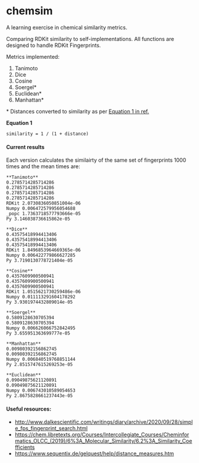 # chemsim

A learning exercise in chemical similarity metrics.

Comparing RDKit similarity to self-implementations. All functions are designed to handle RDKit Fingerprints.

Metrics implemented:

1. Tanimoto
2. Dice
3. Cosine
4. Soergel\*
5. Euclidean\*
6. Manhattan\*

\* Distances converted to similarity as per [Equation 1 in ref.](https://jcheminf.biomedcentral.com/articles/10.1186/s13321-015-0069-3)

**Equation 1**

```
similarity = 1 / (1 + distance)
```

#### Current results

Each version calculates the similairty of the same set of fingerprints 1000 times and the mean times are:

```
**Tanimoto**
0.2785714285714286
0.2785714285714286
0.2785714285714286
0.2785714285714286
RDKit 2.0730836050851004e-06
Numpy 0.006472579956054688
_popc 1.7363718577793666e-05
Py 3.146038736615862e-05

**Dice**
0.43575418994413406
0.43575418994413406
0.43575418994413406
RDKit 1.8496853964669365e-06
Numpy 0.006422779866627285
Py 3.7190130778721404e-05

**Cosine**
0.4357609900500941
0.4357609900500941
0.4357609900500941
RDKit 1.0515621730259486e-06
Numpy 0.011113291604178292
Py 3.9301974432809014e-05

**Soergel**
0.5809128630705394
0.5809128630705394
Numpy 0.006626066752842495
Py 3.655951363699777e-05

**Manhattan**
0.00980392156862745
0.00980392156862745
Numpy 0.006840519768851144
Py 2.8515747615269253e-05

**Euclidean**
0.09049875621120891
0.09049875621120891
Numpy 0.006743010589054653
Py 2.8675828661237443e-05
```

#### Useful resources:

- http://www.dalkescientific.com/writings/diary/archive/2020/09/28/simple_fps_fingerprint_search.html
- https://chem.libretexts.org/Courses/Intercollegiate_Courses/Cheminformatics_OLCC_(2019)/6%3A_Molecular_Similarity/6.2%3A_Similarity_Coefficients
- https://www.sequentix.de/gelquest/help/distance_measures.htm

